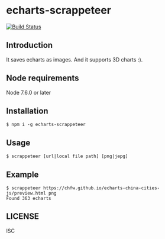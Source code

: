 # echarts-scrappeteer

[![Build Status](https://travis-ci.org/chfw/echarts-scrappeteer.svg?branch=master)](https://travis-ci.org/chfw/echarts-scrappeteer)


## Introduction

It saves echarts as images. And it supports 3D charts :).

## Node requirements

Node 7.6.0 or later

## Installation

```shell
$ npm i -g echarts-scrappeteer
```

## Usage

```shell
$ scrappeteer [url|local file path] [png|jepg]
```

## Example

```
$ scrappeteer https://chfw.github.io/echarts-china-cities-js/preview.html png
Found 363 echarts
```

## LICENSE

ISC
